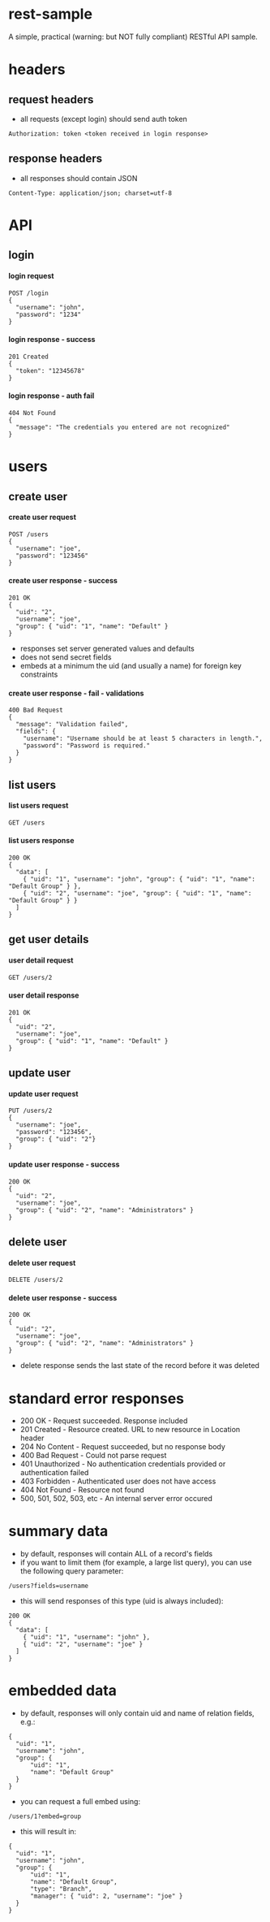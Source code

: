 # rest-sample
A simple, practical (warning: but NOT fully compliant) RESTful API sample.

# headers

## request headers

- all requests (except login) should send auth token

```
Authorization: token <token received in login response>
```

## response headers

- all responses should contain JSON

```
Content-Type: application/json; charset=utf-8
```

# API

## login

#### login request
```
POST /login
{
  "username": "john",
  "password": "1234"
}
```

#### login response - success
```
201 Created
{
  "token": "12345678"
}
```

#### login response - auth fail
```
404 Not Found
{
  "message": "The credentials you entered are not recognized"
}
```

# users

## create user

#### create user request

```
POST /users
{
  "username": "joe",
  "password": "123456"
}
```

#### create user response - success

```
201 OK
{
  "uid": "2",
  "username": "joe",
  "group": { "uid": "1", "name": "Default" }
}
```
- responses set server generated values and defaults
- does not send secret fields
- embeds at a minimum the uid (and usually a name) for foreign key constraints

#### create user response - fail - validations

```
400 Bad Request
{
  "message": "Validation failed",
  "fields": {
    "username": "Username should be at least 5 characters in length.",
    "password": "Password is required."
  }
}
```

## list users

#### list users request

```
GET /users
```

#### list users response

```
200 OK
{
  "data": [
    { "uid": "1", "username": "john", "group": { "uid": "1", "name": "Default Group" } },
    { "uid": "2", "username": "joe", "group": { "uid": "1", "name": "Default Group" } }
  ]
}
```

## get user details

#### user detail request

```
GET /users/2
```

#### user detail response

```
201 OK
{
  "uid": "2",
  "username": "joe",
  "group": { "uid": "1", "name": "Default" }
}
```

## update user

#### update user request

```
PUT /users/2
{
  "username": "joe",
  "password": "123456",
  "group": { "uid": "2"}
}
```

#### update user response - success

```
200 OK
{
  "uid": "2",
  "username": "joe",
  "group": { "uid": "2", "name": "Administrators" }
}
```

## delete user

#### delete user request

```
DELETE /users/2
```

#### delete user response - success

```
200 OK
{
  "uid": "2",
  "username": "joe",
  "group": { "uid": "2", "name": "Administrators" }
}
```
- delete response sends the last state of the record before it was deleted

# standard error responses
- 200 OK - Request succeeded. Response included
- 201 Created - Resource created. URL to new resource in Location header
- 204 No Content - Request succeeded, but no response body
- 400 Bad Request - Could not parse request
- 401 Unauthorized - No authentication credentials provided or authentication failed
- 403 Forbidden - Authenticated user does not have access
- 404 Not Found - Resource not found
- 500, 501, 502, 503, etc - An internal server error occured

# summary data
- by default, responses will contain ALL of a record's fields
- if you want to limit them (for example, a large list query), you can use the following query parameter:
 
```
/users?fields=username
```

- this will send responses of this type (uid is always included):

```
200 OK
{
  "data": [
    { "uid": "1", "username": "john" },
    { "uid": "2", "username": "joe" }
  ]
}
```

# embedded data
- by default, responses will only contain uid and name of relation fields, e.g.:

```
{ 
  "uid": "1", 
  "username": "john", 
  "group": {
      "uid": "1", 
      "name": "Default Group" 
  }
}
```
- you can request a full embed using:

```
/users/1?embed=group
``` 
- this will result in:

```
{ 
  "uid": "1", 
  "username": "john", 
  "group": {
      "uid": "1", 
      "name": "Default Group",
      "type": "Branch",
      "manager": { "uid": 2, "username": "joe" }
  }
}
```
